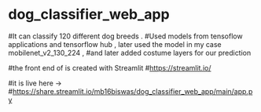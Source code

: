 # dog_classifier_web_app
#It can classify 120 different dog breeds .
#Used models from tensoflow applications and tensorflow hub , later used the model in my case mobilenet_v2_130_224 ,
#and later added costume layers for our prediction 

#the front end of is created with Streamlit 
#https://streamlit.io/  

#it is live here ->
#https://share.streamlit.io/mb16biswas/dog_classifier_web_app/main/app.py
